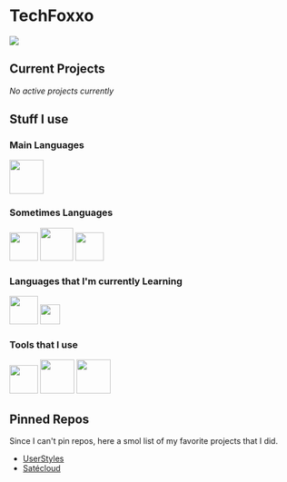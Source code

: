 # TechFoxxo
<img src="https://data.natty.sh/blobfox-88x31.png">

## Current Projects

_No active projects currently_

## Stuff I use
### Main Languages
<img src="https://go.dev/blog/go-brand/Go-Logo/PNG/Go-Logo_Blue.png" width="60"> 


### Sometimes Languages
<img src="https://upload.wikimedia.org/wikipedia/commons/7/74/Kotlin_Icon.png" width="50"> 
<img src="https://seeklogo.com/images/V/vuejs-logo-17D586B587-seeklogo.com.png" width="58">
<img src="https://upload.wikimedia.org/wikipedia/commons/1/19/C_Logo.png" height="50">


### Languages that I'm currently Learning
<img src="https://upload.wikimedia.org/wikipedia/commons/thumb/6/61/HTML5_logo_and_wordmark.svg/1024px-HTML5_logo_and_wordmark.svg.png" width="50">
<img src="https://upload.wikimedia.org/wikipedia/commons/thumb/d/d5/CSS3_logo_and_wordmark.svg/1452px-CSS3_logo_and_wordmark.svg.png" width="35">


### Tools that I use
<a href="https://neovim.io/"> <img src="https://upload.wikimedia.org/wikipedia/commons/thumb/3/3a/Neovim-mark.svg/1680px-Neovim-mark.svg.png" width="50"></a>
<a href="https://vscodium.com/"><img src="https://upload.wikimedia.org/wikipedia/commons/5/56/VSCodium_Logo.png" width="60"></a>
<a href="https://github.com/jesseduffield/lazygit"><img src="https://user-images.githubusercontent.com/8456633/174470852-339b5011-5800-4bb9-a628-ff230aa8cd4e.png" width="60"></a>

## Pinned Repos
Since I can't pin repos, here a smol list of my favorite projects that I did.

- [UserStyles](https://codeberg.org/techfoxxo/UserStyles)
- [Satécloud](https://codeberg.org/techfoxxo/satecloud)